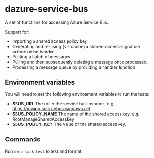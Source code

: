 # dazure-service-bus

A set of functions for accessing Azure Service Bus..

Support for:

- Importing a shared access policy key.
- Generating and re-using (via cache) a shared-access-signature authorization
  header.
- Posting a batch of messages.
- Pulling and then subsequently deleting a message once processed.
- Processing a message queue by providing a handler function.

## Environment variables

You will need to set the following environment variables to run the tests:

- **SBUS_URL** The url to the service bus instance, e.g.
  https://myapp.servicebus.windows.net
- **SBUS_POLICY_NAME** The name of the shared access key, e.g.
  RootManageSharedAccessKey
- **SBUS_POLICY_KEY** The value of the shared access key.

## Commands

Run `deno task test` to test and format.
